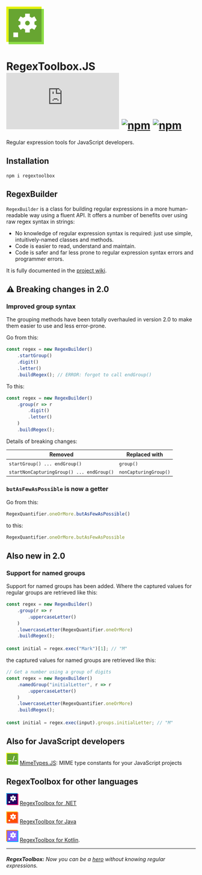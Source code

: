 ![icon](artwork/RegexToolbox-icon-100.png)

# RegexToolbox.JS [![CircleCI](https://img.shields.io/circleci/build/gh/markwhitaker/RegexToolbox.JS)](https://circleci.com/gh/markwhitaker/RegexToolbox.JS) [![npm](https://img.shields.io/npm/v/regextoolbox)](https://www.npmjs.com/package/regextoolbox) [![npm](https://img.shields.io/npm/dw/regextoolbox)](https://www.npmjs.com/package/regextoolbox)

Regular expression tools for JavaScript developers.

## Installation

```
npm i regextoolbox
```

## RegexBuilder

`RegexBuilder` is a class for building regular expressions in a more human-readable way using a fluent API. It offers a number of benefits over using raw regex syntax in strings:

 - No knowledge of regular expression syntax is required: just use simple, intuitively-named classes and methods.
 - Code is easier to read, understand and maintain.
 - Code is safer and far less prone to regular expression syntax errors and programmer errors.

It is fully documented in the [project wiki](https://github.com/markwhitaker/RegexToolbox.JS/wiki).

## ⚠️ Breaking changes in 2.0

### Improved group syntax

The grouping methods have been totally overhauled in version 2.0 to make them easier to use and less error-prone.

Go from this:

```javascript
const regex = new RegexBuilder()
    .startGroup()
    .digit()
    .letter()
    .buildRegex(); // ERROR: forgot to call endGroup()
```

To this:

```javascript
const regex = new RegexBuilder()
    .group(r => r
        .digit()
        .letter()
    )
    .buildRegex();
```

Details of breaking changes:

| Removed                                   | Replaced with         |
|-------------------------------------------|-----------------------|
| `startGroup() ... endGroup()`             | `group()`             |
| `startNonCapturingGroup() ... endGroup()` | `nonCapturingGroup()` |

### `butAsFewAsPossible` is now a getter

Go from this:

```javascript
RegexQuantifier.oneOrMore.butAsFewAsPossible()
```

to this:

```javascript
RegexQuantifier.oneOrMore.butAsFewAsPossible
```

## Also new in 2.0

### Support for named groups

Support for named groups has been added. Where the captured values for regular groups are retrieved like this:

```javascript
const regex = new RegexBuilder()
    .group(r => r
        .uppercaseLetter()
    )
    .lowercaseLetter(RegexQuantifier.oneOrMore)
    .buildRegex();

const initial = regex.exec("Mark")[1]; // "M"
```

the captured values for named groups are retrieved like this:

```javascript
// Get a number using a group of digits
const regex = new RegexBuilder()
    .namedGroup("initialLetter", r => r
        .uppercaseLetter()
    )
    .lowercaseLetter(RegexQuantifier.oneOrMore)
    .buildRegex();

const initial = regex.exec(input).groups.initialLetter; // "M"
```

## Also for JavaScript developers

![icon](https://raw.githubusercontent.com/markwhitaker/MimeTypes.JS/main/artwork/MimeTypes-icon-32.png) [MimeTypes.JS](https://github.com/markwhitaker/MimeTypes.JS): MIME type constants for your JavaScript projects

## RegexToolbox for other languages

![icon](https://raw.githubusercontent.com/markwhitaker/RegexToolbox.NET/master/Artwork/RegexToolbox-icon-32.png) [RegexToolbox for .NET](https://github.com/markwhitaker/RegexToolbox.NET)

![icon](https://raw.githubusercontent.com/markwhitaker/RegexToolbox.Java/master/artwork/RegexToolbox-icon-32.png) [RegexToolbox for Java](https://github.com/markwhitaker/RegexToolbox.Java)

![icon](https://raw.githubusercontent.com/markwhitaker/RegexToolbox.kt/master/artwork/RegexToolbox-icon-32.png) [RegexToolbox for Kotlin](https://github.com/markwhitaker/RegexToolbox.kt).

---
###### **RegexToolbox:** Now you can be a [hero](https://xkcd.com/208/) without knowing regular expressions.
